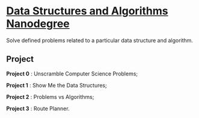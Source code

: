 # [Data Structures and Algorithms Nanodegree](https://eu.udacity.com/course/data-structures-and-algorithms-nanodegree--nd256)
 Solve defined problems related to a particular data structure and algorithm.
 
## Project

__Project 0__ : Unscramble Computer Science Problems;

__Project 1__ : Show Me the Data Structures;

__Project 2__ : Problems vs Algorithms;

__Project 3__ : Route Planner.
